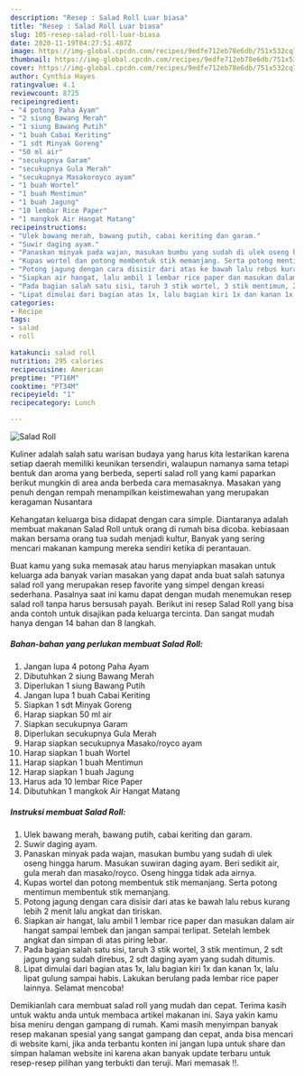 ```yaml
---
description: "Resep : Salad Roll Luar biasa"
title: "Resep : Salad Roll Luar biasa"
slug: 105-resep-salad-roll-luar-biasa
date: 2020-11-19T04:27:51.407Z
image: https://img-global.cpcdn.com/recipes/9edfe712eb78e6db/751x532cq70/salad-roll-foto-resep-utama.jpg
thumbnail: https://img-global.cpcdn.com/recipes/9edfe712eb78e6db/751x532cq70/salad-roll-foto-resep-utama.jpg
cover: https://img-global.cpcdn.com/recipes/9edfe712eb78e6db/751x532cq70/salad-roll-foto-resep-utama.jpg
author: Cynthia Hayes
ratingvalue: 4.1
reviewcount: 8725
recipeingredient:
- "4 potong Paha Ayam"
- "2 siung Bawang Merah"
- "1 siung Bawang Putih"
- "1 buah Cabai Keriting"
- "1 sdt Minyak Goreng"
- "50 ml air"
- "secukupnya Garam"
- "secukupnya Gula Merah"
- "secukupnya Masakoroyco ayam"
- "1 buah Wortel"
- "1 buah Mentimun"
- "1 buah Jagung"
- "10 lembar Rice Paper"
- "1 mangkok Air Hangat Matang"
recipeinstructions:
- "Ulek bawang merah, bawang putih, cabai keriting dan garam."
- "Suwir daging ayam."
- "Panaskan minyak pada wajan, masukan bumbu yang sudah di ulek oseng hingga harum. Masukan suwiran daging ayam. Beri sedikit air, gula merah dan masako/royco. Oseng hingga tidak ada airnya."
- "Kupas wortel dan potong membentuk stik memanjang. Serta potong mentimun membentuk stik memanjang."
- "Potong jagung dengan cara disisir dari atas ke bawah lalu rebus kurang lebih 2 menit lalu angkat dan tiriskan."
- "Siapkan air hangat, lalu ambil 1 lembar rice paper dan masukan dalam air hangat sampai lembek dan jangan sampai terlipat. Setelah lembek angkat dan simpan di atas piring lebar."
- "Pada bagian salah satu sisi, taruh 3 stik wortel, 3 stik mentimun, 2 sdt jagung yang sudah direbus, 2 sdt daging ayam yang sudah ditumis."
- "Lipat dimulai dari bagian atas 1x, lalu bagian kiri 1x dan kanan 1x, lalu lipat gulung sampai habis. Lakukan berulang pada lembar rice paper lainnya. Selamat mencoba!"
categories:
- Recipe
tags:
- salad
- roll

katakunci: salad roll 
nutrition: 295 calories
recipecuisine: American
preptime: "PT16M"
cooktime: "PT34M"
recipeyield: "1"
recipecategory: Lunch

---
```



![Salad Roll](https://img-global.cpcdn.com/recipes/9edfe712eb78e6db/751x532cq70/salad-roll-foto-resep-utama.jpg)

Kuliner adalah salah satu warisan budaya yang harus kita lestarikan karena setiap daerah memiliki keunikan tersendiri, walaupun namanya sama tetapi bentuk dan aroma yang berbeda, seperti salad roll yang kami paparkan berikut mungkin di area anda berbeda cara memasaknya. Masakan yang penuh dengan rempah menampilkan keistimewahan yang merupakan keragaman Nusantara

Kehangatan keluarga bisa didapat dengan cara simple. Diantaranya adalah membuat makanan Salad Roll untuk orang di rumah bisa dicoba. kebiasaan makan bersama orang tua sudah menjadi kultur, Banyak yang sering mencari makanan kampung mereka sendiri ketika di perantauan.



Buat kamu yang suka memasak atau harus menyiapkan masakan untuk keluarga ada banyak varian masakan yang dapat anda buat salah satunya salad roll yang merupakan resep favorite yang simpel dengan kreasi sederhana. Pasalnya saat ini kamu dapat dengan mudah menemukan resep salad roll tanpa harus bersusah payah.
Berikut ini resep Salad Roll yang bisa anda contoh untuk disajikan pada keluarga tercinta. Dan sangat mudah hanya dengan 14 bahan dan 8 langkah.


<!--inarticleads1-->

##### Bahan-bahan yang perlukan membuat Salad Roll:

1. Jangan lupa 4 potong Paha Ayam
1. Dibutuhkan 2 siung Bawang Merah
1. Diperlukan 1 siung Bawang Putih
1. Jangan lupa 1 buah Cabai Keriting
1. Siapkan 1 sdt Minyak Goreng
1. Harap siapkan 50 ml air
1. Siapkan secukupnya Garam
1. Diperlukan secukupnya Gula Merah
1. Harap siapkan secukupnya Masako/royco ayam
1. Harap siapkan 1 buah Wortel
1. Harap siapkan 1 buah Mentimun
1. Harap siapkan 1 buah Jagung
1. Harus ada 10 lembar Rice Paper
1. Dibutuhkan 1 mangkok Air Hangat Matang




<!--inarticleads2-->

##### Instruksi membuat  Salad Roll:

1. Ulek bawang merah, bawang putih, cabai keriting dan garam.
1. Suwir daging ayam.
1. Panaskan minyak pada wajan, masukan bumbu yang sudah di ulek oseng hingga harum. Masukan suwiran daging ayam. Beri sedikit air, gula merah dan masako/royco. Oseng hingga tidak ada airnya.
1. Kupas wortel dan potong membentuk stik memanjang. Serta potong mentimun membentuk stik memanjang.
1. Potong jagung dengan cara disisir dari atas ke bawah lalu rebus kurang lebih 2 menit lalu angkat dan tiriskan.
1. Siapkan air hangat, lalu ambil 1 lembar rice paper dan masukan dalam air hangat sampai lembek dan jangan sampai terlipat. Setelah lembek angkat dan simpan di atas piring lebar.
1. Pada bagian salah satu sisi, taruh 3 stik wortel, 3 stik mentimun, 2 sdt jagung yang sudah direbus, 2 sdt daging ayam yang sudah ditumis.
1. Lipat dimulai dari bagian atas 1x, lalu bagian kiri 1x dan kanan 1x, lalu lipat gulung sampai habis. Lakukan berulang pada lembar rice paper lainnya. Selamat mencoba!




Demikianlah cara membuat salad roll yang mudah dan cepat. Terima kasih untuk waktu anda untuk membaca artikel makanan ini. Saya yakin kamu bisa meniru dengan gampang di rumah. Kami masih menyimpan banyak resep makanan spesial yang sangat gampang dan cepat, anda bisa mencari di website kami, jika anda terbantu konten ini jangan lupa untuk share dan simpan halaman website ini karena akan banyak update terbaru untuk resep-resep pilihan yang terbukti dan teruji. Mari memasak !!. 
